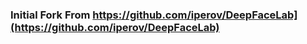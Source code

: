 ### Initial Fork From https://github.com/iperov/DeepFaceLab](https://github.com/iperov/DeepFaceLab)
